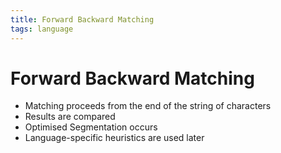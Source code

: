 ```yaml
---
title: Forward Backward Matching
tags: language
---
```


# Forward Backward Matching
- Matching proceeds from the end of the string of characters
- Results are compared
- Optimised Segmentation occurs
- Language-specific heuristics are used later


















